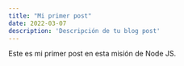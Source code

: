 ```yaml
---
title: "Mi primer post"
date: 2022-03-07
description: 'Descripción de tu blog post'
---
```


Este es mi primer post en esta misión de Node JS.
